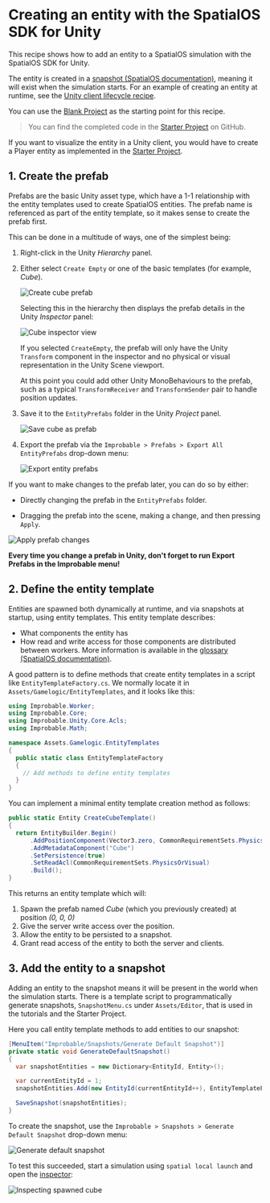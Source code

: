 # Creating an entity with the SpatialOS SDK for Unity

This recipe shows how to add an entity to a SpatialOS simulation with the SpatialOS SDK for Unity.

The entity is created in a [snapshot (SpatialOS documentation)](https://docs.improbable.io/reference/13.0/shared/operate/snapshots), meaning it will exist when the
simulation starts. For an example of creating an entity at runtime, see the
[Unity client lifecycle recipe](../../tutorials/recipes/client-lifecycle.md#4-respond-to-the-player-creation-command).

You can use the [Blank Project](https://github.com/spatialos/BlankProject/tree/master) as the starting point for this recipe.

> You can find the completed code in the
[Starter Project](https://github.com/spatialos/StarterProject/tree/master) on GitHub.

If you want to visualize the entity in a Unity client, you would have to create a
Player entity as implemented in the [Starter Project](https://github.com/spatialos/StarterProject/tree/master).

## 1. Create the prefab

Prefabs are the basic Unity asset type, which have a 1-1 relationship with the entity templates used
to create SpatialOS entities. The prefab name is referenced as part of the entity template, so it makes sense to create the prefab first.

This can be done in a multitude of ways, one of the simplest being:

1. Right-click in the Unity *Hierarchy* panel.

2. Either select `Create Empty` or one of the basic templates (for example, *Cube*).

    ![Create cube prefab](../../assets/recipes/basic-entity-creation/create-cube-prefab.gif)

    Selecting this in the hierarchy then displays the prefab details in the Unity *Inspector* panel:

    ![Cube inspector view](../../assets/recipes/basic-entity-creation/cube-inspector-view.png)

    If you selected `CreateEmpty`, the prefab will only have the Unity `Transform` component in the
    inspector and no physical or visual representation in the Unity Scene viewport.

    At this point you could add other Unity MonoBehaviours to the prefab, such as a typical
    `TransformReceiver` and `TransformSender` pair to handle position updates.

3. Save it to the `EntityPrefabs` folder in the Unity *Project* panel.

    ![Save cube as prefab](../../assets/recipes/basic-entity-creation/save-cube-prefab.gif)

4. Export the prefab via the `Improbable > Prefabs > Export All
EntityPrefabs` drop-down menu:

    ![Export entity prefabs](../../assets/recipes/basic-entity-creation/export-entity-prefabs.gif)

If you want to make changes to the prefab later, you can do so by either:

* Directly changing the prefab in the `EntityPrefabs` folder.

* Dragging the prefab into the scene, making a change, and then pressing `Apply`.


![Apply prefab changes](../../assets/recipes/basic-entity-creation/apply-prefab-changes.gif)

**Every time you change a prefab in Unity, don't forget to run Export Prefabs in the Improbable menu!**

## 2. Define the entity template

Entities are spawned both dynamically at runtime, and via snapshots at startup, using entity
templates. This entity template describes:

 * What components the entity has
 * How read and write access for those components are distributed between workers. More
 information is available in the
 [glossary (SpatialOS documentation)](https://docs.improbable.io/reference/13.0/shared/glossary#entity-template).

A good pattern is to define methods that create entity templates in a script like `EntityTemplateFactory.cs`. 
We normally locate it in `Assets/Gamelogic/EntityTemplates`, and it looks like this:

```c#
using Improbable.Worker;
using Improbable.Core;
using Improbable.Unity.Core.Acls;
using Improbable.Math;

namespace Assets.Gamelogic.EntityTemplates
{
  public static class EntityTemplateFactory
  {
    // Add methods to define entity templates
  }
}
```

You can implement a minimal entity template creation method as follows:

```c#
public static Entity CreateCubeTemplate()
{
  return EntityBuilder.Begin()
      .AddPositionComponent(Vector3.zero, CommonRequirementSets.PhysicsOnly)
      .AddMetadataComponent("Cube")
      .SetPersistence(true)
      .SetReadAcl(CommonRequirementSets.PhysicsOrVisual)
      .Build();
}
```

This returns an entity template which will:

 1. Spawn the prefab named *Cube* (which you previously created) at position *(0, 0, 0)*
 2. Give the server write access over the position.
 3. Allow the entity to be persisted to a snapshot.
 4. Grant read access of the entity to both the server and clients.

## 3. Add the entity to a snapshot

Adding an entity to the snapshot means it will be present in the world when the simulation starts.
There is a template script to programmatically generate snapshots, `SnapshotMenu.cs` under
`Assets/Editor`, that is used in the tutorials and the Starter Project.

Here you call entity template methods to add entities to our snapshot:

```c#
[MenuItem("Improbable/Snapshots/Generate Default Snapshot")]
private static void GenerateDefaultSnapshot()
{
  var snapshotEntities = new Dictionary<EntityId, Entity>();

  var currentEntityId = 1;
  snapshotEntities.Add(new EntityId(currentEntityId++), EntityTemplateFactory.CreateCubeTemplate());

  SaveSnapshot(snapshotEntities);
}
```

To create the snapshot, use the `Improbable > Snapshots > Generate Default Snapshot` drop-down menu:

![Generate default snapshot](../../assets/recipes/basic-entity-creation/generate-default-snapshot.gif)

To test this succeeded, start a simulation using `spatial local launch` and open the
[inspector](http://localhost:21000/inspector):

![Inspecting spawned cube](../../assets/recipes/basic-entity-creation/inspecting-spawned-cube.png)
